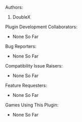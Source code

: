 Authors:
1. DoubleX

Plugin Development Collaborators:
- None So Far

Bug Reporters:
- None So Far

Compatibility Issue Raisers:
- None So Far

Feature Requesters:
- None So Far

Games Using This Plugin:
- None So Far
